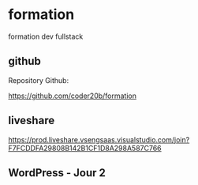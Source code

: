 # formation

formation dev fullstack

## github

Repository Github:

https://github.com/coder20b/formation

## liveshare

https://prod.liveshare.vsengsaas.visualstudio.com/join?F7FCDDFA29808B142B1CF1D8A298A587C766

## WordPress - Jour 2





































































































